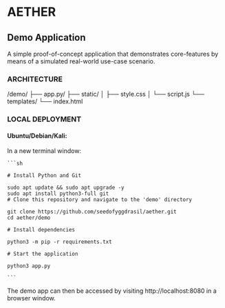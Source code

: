 # AETHER
## Demo Application

A simple proof-of-concept application that demonstrates core-features by means of a simulated real-world use-case scenario.

### ARCHITECTURE
/demo/
├── app.py/
├── static/
│   ├── style.css
│   └── script.js
└── templates/
    └── index.html

### LOCAL DEPLOYMENT

#### **Ubuntu/Debian/Kali**:
In a new terminal window:

    ```sh

    # Install Python and Git
    
    sudo apt update && sudo apt upgrade -y
    sudo apt install python3-full git
    # Clone this repository and navigate to the 'demo' directory    
    
    git clone https://github.com/seedofyggdrasil/aether.git
    cd aether/demo

    # Install dependencies

    python3 -m pip -r requirements.txt

    # Start the application

    python3 app.py

    ```

The demo app can then be accessed by visiting http://localhost:8080 in a browser window. 
